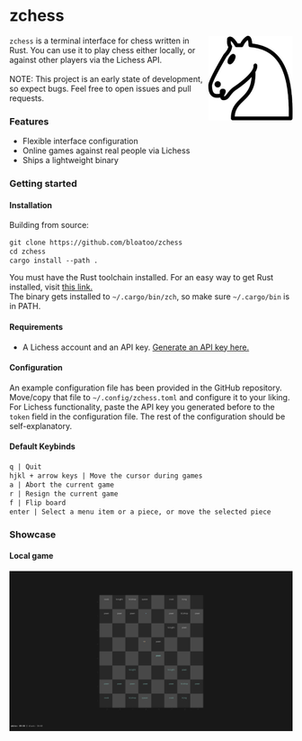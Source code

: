 # zchess


<img align="right" src="media/logo.png" height="150px" alt="logo">

`zchess` is a terminal interface for chess written in Rust. You can use it to play chess either locally, or against other players via the Lichess API. <br> <br>
NOTE: This project is an early state of development, so expect bugs. Feel free to open issues and pull requests.

### Features
- Flexible interface configuration
- Online games against real people via Lichess
- Ships a lightweight binary

### Getting started
#### Installation
Building from source:
```
git clone https://github.com/bloatoo/zchess
cd zchess
cargo install --path .
```

You must have the Rust toolchain installed. For an easy way to get Rust installed, visit [this link.](https://rustup.rs/.) <br>
The binary gets installed to `~/.cargo/bin/zch`, so make sure `~/.cargo/bin` is in PATH.

#### Requirements
- A Lichess account and an API key. [Generate an API key here.](https://lichess.org/account/oauth/token)


#### Configuration
An example configuration file has been provided in the GitHub repository. Move/copy that file to `~/.config/zchess.toml` and configure it to your liking. <br>
For Lichess functionality, paste the API key you generated before to the `token` field in the configuration file. The  rest of the configuration should be self-explanatory.

#### Default Keybinds

```
q | Quit
hjkl + arrow keys | Move the cursor during games
a | Abort the current game
r | Resign the current game
f | Flip board
enter | Select a menu item or a piece, or move the selected piece
```
### Showcase

#### Local game
![Preview](media/preview-local-game.png?raw=true "An image of a local game played with zchess")
